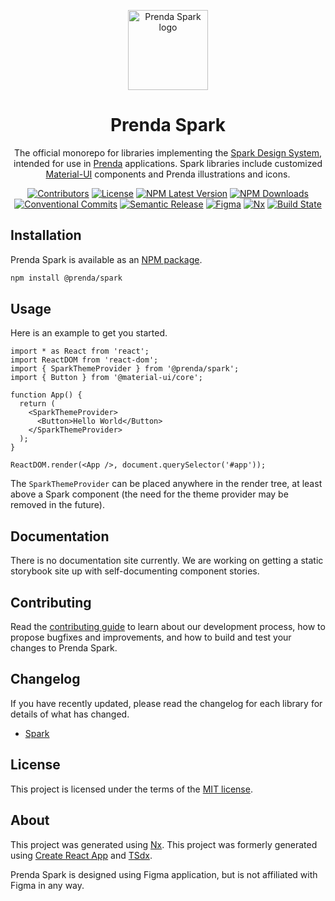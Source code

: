 <p align="center">
  
<img width="128" src="https://github.com/prenda-school/prenda-spark/blob/main/public/img/spark-logo-multicolor-darker.svg" alt="Prenda Spark logo">

</p>

<h1 align="center">Prenda Spark</h1>

<div align="center">
  <p>
    The official monorepo for libraries implementing the <a href="https://www.figma.com/files/917908403520495571/project/20230042/Design-System?fuid=918218354701455034" rel="noopener" target="_blank">Spark Design System</a>, intended for use in <a href="https://www.prenda.com/" rel="noopener" target="_blank">Prenda</a> applications. Spark libraries include customized <a href="https://material-ui.com/" rel="noopener" target="_blank">Material-UI</a> components and Prenda illustrations and icons.
  </p>

[![Contributors](https://img.shields.io/github/contributors/prenda-school/prenda-spark)](https://github.com/prenda-school/prenda-spark/graphs/contributors)
[![License](https://img.shields.io/badge/license-MIT-blue)](https://github.com/prenda-school/prenda-spark/blob/main/LICENSE)
[![NPM Latest Version](https://img.shields.io/npm/v/@prenda/spark/latest)](https://www.npmjs.com/package/@prenda/spark)
[![NPM Downloads](https://img.shields.io/npm/dm/@prenda/spark)](https://www.npmjs.com/package/@prenda/spark)
[![Conventional Commits](https://img.shields.io/badge/Conventional%20Commits-1.0.0-yellow)](https://conventionalcommits.org)
[![Semantic Release](https://img.shields.io/badge/%20%20%F0%9F%93%A6%F0%9F%9A%80-semantic--release-e10079)](https://semver.org/)
[![Figma](https://img.shields.io/badge/-designed%20in%20Figma-f24e1e?logo=figma&logoColor=white)](https://www.figma.com/files/917908403520495571/project/20230042/Design-System?fuid=918218354701455034)
[![Nx](https://img.shields.io/badge/-maintained%20with%20Nx-143055?logo=Nx&logoColor=white)](https://nx.dev/)
[![Build State](https://github.com/prenda-school/prenda-spark/workflows/Continuous%20Integration%20Test/badge.svg)](https://github.com/prenda-school/prenda-spark/actions?query=workflow%3aContinuous%20Integration%20Test+branch%3Amain)

</div>

## Installation

Prenda Spark is available as an [NPM package](https://www.npmjs.com/package/@prenda/spark).

```sh
npm install @prenda/spark
```

## Usage

Here is an example to get you started.

```tsx
import * as React from 'react';
import ReactDOM from 'react-dom';
import { SparkThemeProvider } from '@prenda/spark';
import { Button } from '@material-ui/core';

function App() {
  return (
    <SparkThemeProvider>
      <Button>Hello World</Button>
    </SparkThemeProvider>
  );
}

ReactDOM.render(<App />, document.querySelector('#app'));
```

The `SparkThemeProvider` can be placed anywhere in the render tree, at least above a Spark component (the need for the theme provider may be removed in the future).

## Documentation

There is no documentation site currently. We are working on getting a static storybook site up with self-documenting component stories.

## Contributing

Read the [contributing guide](/CONTRIBUTING.md) to learn about our development process, how to propose bugfixes and improvements, and how to build and test your changes to Prenda Spark.

## Changelog

If you have recently updated, please read the changelog for each library for details of what has changed.

- [Spark](/libs/spark/CHANGELOG.md)

## License

This project is licensed under the terms of the [MIT license](/LICENSE).

## About

This project was generated using [Nx](https://nx.dev). This project was formerly generated using [Create React App](https://github.com/facebook/create-react-app) and [TSdx](https://tsdx.io/).

Prenda Spark is designed using Figma application, but is not affiliated with Figma in any way.
